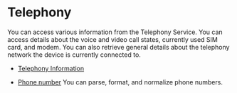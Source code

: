 # Telephony

You can access various information from the Telephony Service. You can access details about the voice and video call states, currently used SIM card, and modem. You can also retrieve general details about the telephony network the device is currently connected to.

-   [Telephony Information](telephony.md)

-   [Phone number](phonenumber.md)
You can parse, format, and normalize phone numbers.

